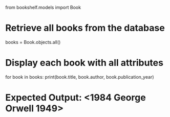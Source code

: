 from bookshelf.models import Book

# Retrieve all books from the database
books = Book.objects.all()

# Display each book with all attributes
for book in books:
    print(book.title, book.author, book.publication_year)
# Expected Output: <1984 George Orwell 1949>
